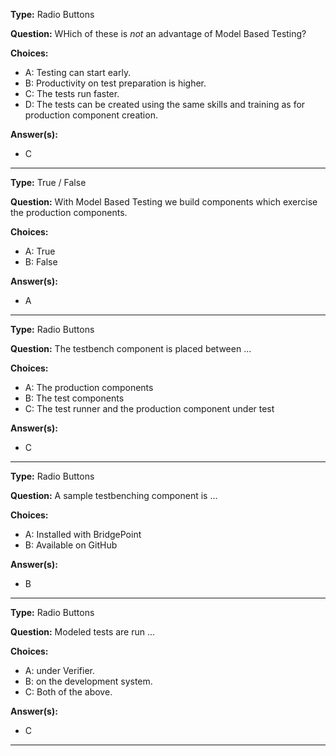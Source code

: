 __Type:__ Radio Buttons

__Question:__ WHich of these is *not* an advantage of Model Based Testing?

__Choices:__
  - A: Testing can start early.
  - B: Productivity on test preparation is higher.
  - C: The tests run faster.
  - D: The tests can be created using the same skills and training as for production component creation.

__Answer(s):__
  - C

----

__Type:__ True / False 

__Question:__ With Model Based Testing we build components which exercise the production components.

__Choices:__
  - A: True
  - B: False
  
__Answer(s):__
  - A

----

__Type:__ Radio Buttons

__Question:__ The testbench component is placed between ...

__Choices:__
  - A:  The production components
  - B:  The test components
  - C:  The test runner and the production component under test
  
__Answer(s):__
  - C
  
----

__Type:__ Radio Buttons

__Question:__ A sample testbenching component is ...

__Choices:__ 
  - A: Installed with BridgePoint
  - B: Available on GitHub

__Answer(s):__
  - B

----
  
__Type:__ Radio Buttons
 
__Question:__ Modeled tests are run ...

__Choices:__
  - A: under Verifier.
  - B: on the development system. 
  - C: Both of the above.
  
__Answer(s):__
  - C
  
----
